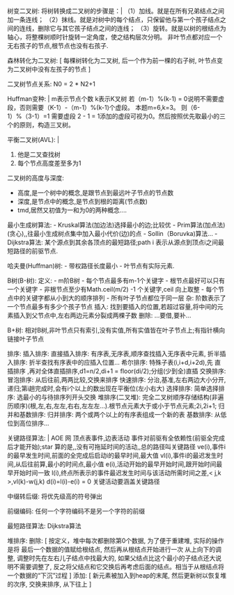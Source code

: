 树变二叉树:
    将树转换成二叉树的步骤是：|
        （1）加线。就是在所有兄弟结点之间加一条连线；
        （2）抹线。就是对树中的每个结点，只保留他与第一个孩子结点之间的连线，删除它与其它孩子结点之间的连线；
        （3）旋转。就是以树的根结点为轴心，将整棵树顺时针旋转一定角度，使之结构层次分明。
        非叶节点都对应一个无右孩子的节点,根节点也没有右孩子.

森林转化为二叉树: [
    每棵树转化为二叉树,
    后一个作为前一棵的右子树,
    叶节点变为二叉树中没有左孩子的节点
]


二叉树节点关系: N0 = 2 * N2+1


Huffman变种: |
    m表示节点个数
    k表示K叉树
    若（m-1）%(k-1) = 0说明不需要虚段，否则需要（K-1）-（m-1）%(k-1)个虚段。
    本题m=6,k=3。
    则（6-1）%（3-1）=1
    需要虚段 2 - 1 = 1添加的虚段可视为0。然后按照优先取最小的三个的原则，构造三叉树。

平衡二叉树(AVL): |
 1. 他是二叉查找树
 2. 每个节点高度差至多为1


二叉树的高度与深度:
 - 高度,是一个树中的概念,是跟节点到最远叶子节点的节点数
 - 深度,是节点中的概念,是节点到根的距离(节点数)
 - tmd,居然又初值为一和为0的两种概念....


最小生成树算法:
    - Kruskal算法(加边法)选择最小的边;比较优
    - Prim算法(加点法)(贪心),,往最小生成树点集中加入最小代价(边)的点
    - Sollin（Boruvka)算法...
    - Dijkstra算法: 某个源点到其余各顶点的最短路径;path i 表示从源点到顶点i之间最短路径的前驱节点.

哈夫曼(Huffman)树:
    - 带权路径长度最小
    - 叶节点有实际元素.

B树(B-树):
    定义:
        - m阶B树
        - 每个节点最多有m-1个关键字
        - 根节点最好可以只有一个关键字
        - 非根节点至少有Math.ceil(m/2) -1 个关键字,ceil 向上取整
        - 每个节点中的关键字都从小到大的顺序排列
        - 所有叶子节点都位于同一层
    杂: 阶数表示了一个节点最多有多少个孩子节点
    插入: 找到要插入的位置,若超过容量,将中间的元素插入到父节点中,左右两边元素分裂成两棵子数
    删除: ...要借,要补...

B+树: 相对B树,非叶节点只有索引,没有实值,所有实值皆在叶子节点上;有指针横向链接叶子节点


排序:
    插入排序:
        直接插入排序: 有序表,无序表,顺序查找插入无序表中元素,
        折半插入排序: 折半查找有序表中的应插入位置...
        希尔排序: 特殊子表(i,i+d,i+2d),先 直插排序 ,再对全体直插排序,d1=n/2,di+1 = floor(di/2);分组(少到全)直插
    交换排序:
        冒泡排序: 从后往前,两两比较,交换来排序
        快速排序: 分治,基准,左右两边大小分开,递归;第i趟完成时,会有i个以上的数出现在平衡位(左小右大)
    选择排序:
        简单选择排序: 选最小的与待排序列开头交换
        堆排序(二叉堆): 完全二叉树顺序存储结构(非遍历顺序)(根,左,右,左左,右右,左左左...).根节点元素大于或小于节点元素;2i,2i+1;
    归并和基数排序:
        归并排序: 两个或两个以上的有序表组成一个新的表
        基数排序: 从低位到高位排序...

关键路径算法: |
    AOE 网
    顶点表事件,边表活动
    事件对前驱有全依赖性(前驱全完成后才能开始);star
    算的是,,没有可拖延时间的活动,,总的路径叫关键路径
    ve(i),事件i的最早发生时间,前面的全完成后启动i的最早时间,最大值
    vl(i),事件i的最迟发生时间,从后往前算,最小的时间点,最小值
    e(i),活动开始的最早开始时间,跟开始时间最早开始时间一致
    l(i),终点所表示的事件最迟发生时间与该活动所需时间之差,< j,k >,vl(k)-w(j,k)
    d(i)=l(i)-e(i) = 0
    关键活动要涵盖关键路径


中缀转后缀: 将优先级高的符号弹出


前缀编码: 任何一个字符编码不是另一个字符的前缀


最短路径算法: Dijkstra算法

堆排序:
    删除: [
        按定义，堆中每次都删除第0个数据,
        为了便于重建堆,
        实际的操作是将 最后一个数据的值赋给根结点,
        然后再从根结点开始进行一次 从上向下的调整,
        调整时先在左右儿子结点中找最大的,
        如果父结点比这个最小的子结点还大说明不需要调整了,
        反之将父结点和它交换后再考虑后面的结点。相当于从根结点将一个数据的“下沉”过程
    ]
    添加: [
        新元素被加入到heap的末尾,
        然后更新树以恢复堆的次序,
        交换来排序,
        从下往上
    ]
